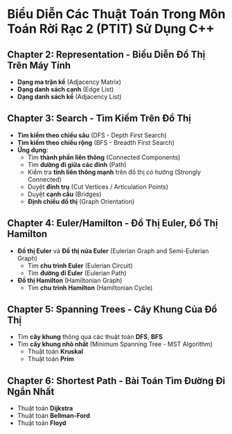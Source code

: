 # Biểu Diễn Các Thuật Toán Trong Môn Toán Rời Rạc 2 (PTIT) Sử Dụng C++

## Chapter 2: **Representation** - Biểu Diễn Đồ Thị Trên Máy Tính
- **Dạng ma trận kề** (Adjacency Matrix)
- **Dạng danh sách cạnh** (Edge List)
- **Dạng danh sách kề** (Adjacency List)

## Chapter 3: **Search** - Tìm Kiếm Trên Đồ Thị
- **Tìm kiếm theo chiều sâu** (DFS - Depth First Search)
- **Tìm kiếm theo chiều rộng** (BFS - Breadth First Search)
- **Ứng dụng**:
  - Tìm **thành phần liên thông** (Connected Components)
  - Tìm **đường đi giữa các đỉnh** (Path)
  - Kiểm tra **tính liên thông mạnh** trên đồ thị có hướng (Strongly Connected)
  - Duyệt **đỉnh trụ** (Cut Vertices / Articulation Points)
  - Duyệt **cạnh cầu** (Bridges)
  - **Định chiều đồ thị** (Graph Orientation)

## Chapter 4: **Euler/Hamilton** - Đồ Thị Euler, Đồ Thị Hamilton
- **Đồ thị Euler** và **Đồ thị nửa Euler** (Eulerian Graph and Semi-Eulerian Graph)
  - Tìm **chu trình Euler** (Eulerian Circuit)
  - Tìm **đường đi Euler** (Eulerian Path)
- **Đồ thị Hamilton** (Hamiltonian Graph)
  - Tìm **chu trình Hamilton** (Hamiltonian Cycle)

## Chapter 5: **Spanning Trees** - Cây Khung Của Đồ Thị
- Tìm **cây khung** thông qua các thuật toán **DFS**, **BFS**
- Tìm **cây khung nhỏ nhất** (Minimum Spanning Tree - MST Algorithm)
  - Thuật toán **Kruskal**
  - Thuật toán **Prim**

## Chapter 6: **Shortest Path** - Bài Toán Tìm Đường Đi Ngắn Nhất
- Thuật toán **Dijkstra**
- Thuật toán **Bellman-Ford**
- Thuật toán **Floyd**
